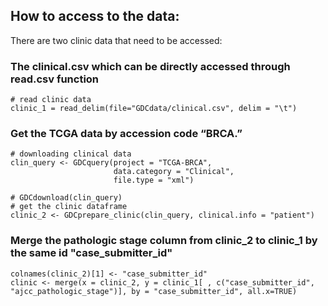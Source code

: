## How to access to the data:

There are two clinic data that need to be accessed:

### The clinical.csv which can be directly accessed through read.csv function

```
# read clinic data
clinic_1 = read_delim(file="GDCdata/clinical.csv", delim = "\t")
```

### Get the TCGA data by accession code “BRCA.”

```
# downloading clinical data
clin_query <- GDCquery(project = "TCGA-BRCA",
                       data.category = "Clinical",
                       file.type = "xml")

# GDCdownload(clin_query)
# get the clinic dataframe
clinic_2 <- GDCprepare_clinic(clin_query, clinical.info = "patient")
```

### Merge the pathologic stage column from clinic_2 to clinic_1 by the same id "case_submitter_id"

```
colnames(clinic_2)[1] <- "case_submitter_id"
clinic <- merge(x = clinic_2, y = clinic_1[ , c("case_submitter_id", "ajcc_pathologic_stage")], by = "case_submitter_id", all.x=TRUE)
```
